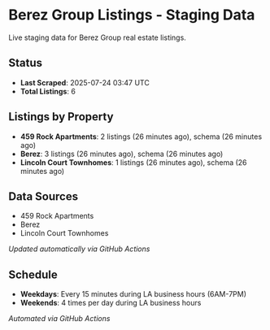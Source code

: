 # Berez Group Listings - Staging Data

Live staging data for Berez Group real estate listings.

## Status

- **Last Scraped**: 2025-07-24 03:47 UTC
- **Total Listings**: 6

## Listings by Property

- **459 Rock Apartments**: 2 listings (26 minutes ago), schema (26 minutes ago)
- **Berez**: 3 listings (26 minutes ago), schema (26 minutes ago)
- **Lincoln Court Townhomes**: 1 listings (26 minutes ago), schema (26 minutes ago)

## Data Sources

- 459 Rock Apartments
- Berez
- Lincoln Court Townhomes

*Updated automatically via GitHub Actions*

## Schedule

- **Weekdays**: Every 15 minutes during LA business hours (6AM-7PM)
- **Weekends**: 4 times per day during LA business hours

*Automated via GitHub Actions*

